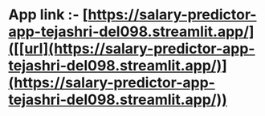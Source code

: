 # App link :- [https://salary-predictor-app-tejashri-del098.streamlit.app/]([[url](https://salary-predictor-app-tejashri-del098.streamlit.app/)](https://salary-predictor-app-tejashri-del098.streamlit.app/))
